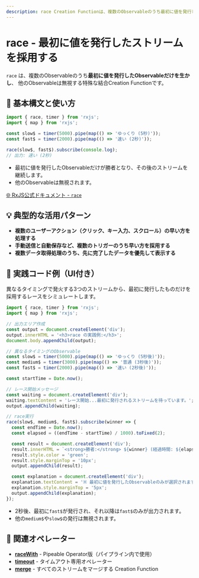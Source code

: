 ```yaml
---
description: race Creation Functionは、複数のObservableのうち最初に値を発行したストリームのみを採用し、それ以降は他を無視する特殊な結合処理を実現します。
---
```


# race - 最初に値を発行したストリームを採用する

`race` は、複数のObservableのうち**最初に値を発行したObservableだけを生かし**、
他のObservableは無視する特殊な結合Creation Functionです。


## 🔰 基本構文と使い方

```ts
import { race, timer } from 'rxjs';
import { map } from 'rxjs';

const slow$ = timer(5000).pipe(map(() => 'ゆっくり (5秒)'));
const fast$ = timer(2000).pipe(map(() => '速い (2秒)'));

race(slow$, fast$).subscribe(console.log);
// 出力: 速い (2秒)
```

- 最初に値を発行したObservableだけが勝者となり、その後のストリームを継続します。
- 他のObservableは無視されます。

[🌐 RxJS公式ドキュメント - `race`](https://rxjs.dev/api/index/function/race)


## 💡 典型的な活用パターン

- **複数のユーザーアクション（クリック、キー入力、スクロール）の早い方を処理する**
- **手動送信と自動保存など、複数のトリガーのうち早い方を採用する**
- **複数データ取得処理のうち、先に完了したデータを優先して表示する**

## 🧠 実践コード例（UI付き）

異なるタイミングで発火する3つのストリームから、最初に発行したものだけを採用するレースをシミュレートします。

```ts
import { race, timer } from 'rxjs';
import { map } from 'rxjs';

// 出力エリア作成
const output = document.createElement('div');
output.innerHTML = '<h3>race の実践例:</h3>';
document.body.appendChild(output);

// 異なるタイミングのObservable
const slow$ = timer(5000).pipe(map(() => 'ゆっくり (5秒後)'));
const medium$ = timer(3000).pipe(map(() => '普通 (3秒後)'));
const fast$ = timer(2000).pipe(map(() => '速い (2秒後)'));

const startTime = Date.now();

// レース開始メッセージ
const waiting = document.createElement('div');
waiting.textContent = 'レース開始...最初に発行されるストリームを待っています。';
output.appendChild(waiting);

// race実行
race(slow$, medium$, fast$).subscribe(winner => {
  const endTime = Date.now();
  const elapsed = ((endTime - startTime) / 1000).toFixed(2);

  const result = document.createElement('div');
  result.innerHTML = `<strong>勝者:</strong> ${winner} (経過時間: ${elapsed}秒)`;
  result.style.color = 'green';
  result.style.marginTop = '10px';
  output.appendChild(result);

  const explanation = document.createElement('div');
  explanation.textContent = '※ 最初に値を発行したObservableのみが選択されます。';
  explanation.style.marginTop = '5px';
  output.appendChild(explanation);
});
```

- 2秒後、最初に`fast$`が発行され、それ以降は`fast$`のみが出力されます。
- 他の`medium$`や`slow$`の発行は無視されます。


## 🔗 関連オペレーター

- **[raceWith](/guide/operators/combination/raceWith)** - Pipeable Operator版（パイプライン内で使用）
- **[timeout](/guide/operators/utility/timeout)** - タイムアウト専用オペレーター
- **[merge](/guide/creation-functions/combination/merge)** - すべてのストリームをマージする Creation Function